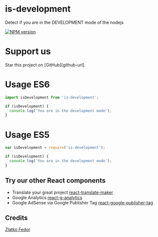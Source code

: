 # is-development

Detect if you are in the DEVELOPMENT mode of the nodejs

[![NPM version][npm-image]][npm-url]

[npm-image]: https://img.shields.io/npm/v/is-development.svg?style=flat-square
[npm-url]: https://www.npmjs.com/is-development

# Support us

Star this project on [GitHub][github-url].

# Usage ES6

```js
import isDevelopment from 'is-development';

if (isDevelopment) {
  console.log('You are in the development mode');
}
```

# Usage ES5

```js
var isDevelopment = require('is-development');

if (isDevelopment) {
  console.log('You are in the development mode');
}
```

## Try our other React components

 - Translate your great project [react-translate-maker](https://github.com/CherrySoftware/react-translate-maker)
 - Google Analytics [react-g-analytics](https://github.com/seeden/react-g-analytics)
 - Google AdSense via Google Publisher Tag [react-google-publisher-tag](https://github.com/seeden/react-google-publisher-tag)

## Credits

[Zlatko Fedor](http://github.com/seeden)
